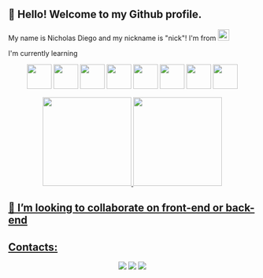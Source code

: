 ## 👋 Hello! Welcome to my Github profile.
My name is Nicholas Diego and my nickname is "nick"! I'm from <img loading="lazy" src="https://upload.wikimedia.org/wikipedia/commons/0/05/Flag_of_Brazil.svg" width="23px" height="23x" />

I'm currently learning

<p align="center">
  <img src="https://cdn.jsdelivr.net/gh/devicons/devicon/icons/java/java-original.svg" width="50px" height="50px"/> 
  <img loading="lazy" src="https://cdn.jsdelivr.net/gh/devicons/devicon/icons/javascript/javascript-original.svg" width="50px" height="50px"/> 
  <img loading="lazy" src="https://cdn.jsdelivr.net/gh/devicons/devicon/icons/python/python-original.svg" width="50px" height="50px" /> 
  <img loading="lazy" src="https://cdn.jsdelivr.net/gh/devicons/devicon/icons/html5/html5-original.svg" width="50px" height="50px"/>
  <img loading="lazy" src="https://cdn.jsdelivr.net/gh/devicons/devicon/icons/css3/css3-original.svg" width="50px" height="50px"/>
  <img loading="lazy" src="https://cdn.jsdelivr.net/gh/devicons/devicon/icons/spring/spring-original.svg" width="50px" height="50px"/>
  <img loading="lazy" src="https://cdn.jsdelivr.net/gh/devicons/devicon/icons/react/react-original.svg" width="50px" height="50px"/>
  <img loading="lazy" src="https://cdn.jsdelivr.net/gh/devicons/devicon/icons/angularjs/angularjs-original.svg" width="50px" height="50px" />
</p>

<div align="center">
<a href="https://github.com/nickdiegao">
<img loading="lazy" height="180em" src="https://github-readme-stats.vercel.app/api/top-langs/?username=nickdiegao&layout=compact&langs_count=7&theme=dark"/>
<img loading="lazy" height="180em" src="https://github-readme-stats.vercel.app/api?username=nickdiegao&show_icons=true&theme=dark&include_all_commits=true&count_private=true"/>
</div>

## 👯 I’m looking to collaborate on front-end or back-end

## Contacts:
<div align="center">
<a href="https://www.instagram.com/nicholasdiego_/?hl=pt-br" target="_blank"><img loading="lazy" src="https://img.shields.io/badge/-Instagram-%23E4405F?style=for-the-badge&logo=instagram&logoColor=white" target="_blank"></a>
<a href = "mailto:nickdiegao@gmail"><img loading="lazy" src="https://img.shields.io/badge/Gmail-D14836?style=for-the-badge&logo=gmail&logoColor=white" target="_blank"></a>
<a href="https://www.linkedin.com/in/nicholas-diego-49a47a239/" target="_blank"><img loading="lazy" src="https://img.shields.io/badge/-LinkedIn-%230077B5?style=for-the-badge&logo=linkedin&logoColor=white" target="_blank"></a>   
</div>
